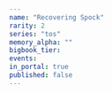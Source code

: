 ```yaml
---
name: "Recovering Spock"
rarity: 2
series: "tos"
memory_alpha: ""
bigbook_tier:
events:
in_portal: true
published: false
---
```

